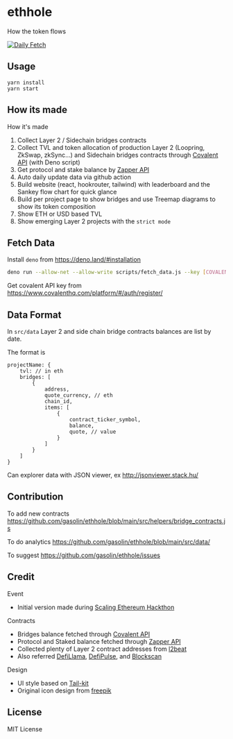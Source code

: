 # ethhole
How the token flows

[![Daily Fetch](https://github.com/gasolin/ethhole/actions/workflows/deno.yml/badge.svg)](https://github.com/gasolin/ethhole/actions/workflows/deno.yml)

## Usage

```
yarn install
yarn start
```

## How its made

How it's made
1. Collect Layer 2 / Sidechain bridges contracts
2. Collect TVL and token allocation of production Layer 2 (Loopring, ZkSwap, zkSync...) and Sidechain bridges contracts through [Covalent API](https://www.covalenthq.com/docs/api/#overview) (with Deno script)
3. Get protocol and stake balance by [Zapper API](https://docs.zapper.fi/zapper-api/api-guides)
4. Auto daily update data via github action
5. Build website (react, hookrouter, tailwind) with leaderboard and the Sankey flow chart for quick glance
6. Build per project page to show bridges and use Treemap diagrams to show its token composition
7. Show ETH or USD based TVL
8. Show emerging Layer 2 projects with the `strict mode`

## Fetch Data

Install `deno` from https://deno.land/#installation

```sh
deno run --allow-net --allow-write scripts/fetch_data.js --key [COVALENT_API_KEY]
```

Get covalent API key from https://www.covalenthq.com/platform/#/auth/register/


## Data Format

In `src/data` Layer 2 and side chain bridge contracts balances are list by date.

The format is

```
projectName: {
    tvl: // in eth
    bridges: [
        {
            address,
            quote_currency, // eth
            chain_id,
            items: [
                {
                    contract_ticker_symbol,
                    balance,
                    quote, // value
                }
            ]
        }
    ]
}
```

Can explorer data with JSON viewer, ex http://jsonviewer.stack.hu/

## Contribution

To add new contracts
https://github.com/gasolin/ethhole/blob/main/src/helpers/bridge_contracts.js

To do analytics
https://github.com/gasolin/ethhole/blob/main/src/data/

To suggest
https://github.com/gasolin/ethhole/issues

## Credit

Event

- Initial version made during [Scaling Ethereum Hackthon](https://scaling.ethglobal.co/)

Contracts

- Bridges balance fetched through [Covalent API](https://www.covalenthq.com/docs/api/#overview)
- Protocol and Staked balance fetched through [Zapper API](https://docs.zapper.fi/zapper-api/api-guides)
- Collected plenty of Layer 2 contract addresses from [l2beat](https://github.com/l2beat/l2beat/tree/master/config/src/projects)
- Also referred [DefiLlama](https://github.com/DefiLlama/DefiLlama-Adapters/tree/main/projects), [DefiPulse](https://github.com/ConcourseOpen/DeFi-Pulse-Adapters/tree/master/projects), and [Blockscan](https://blockscan.com/bridges/)

Design

- UI style based on [Tail-kit](https://www.tailwind-kit.com/)
- Original icon design from [freepik](https://www.flaticon.com/free-icon/hole_595435?term=hole&related_id=595435)

## License

MIT License
